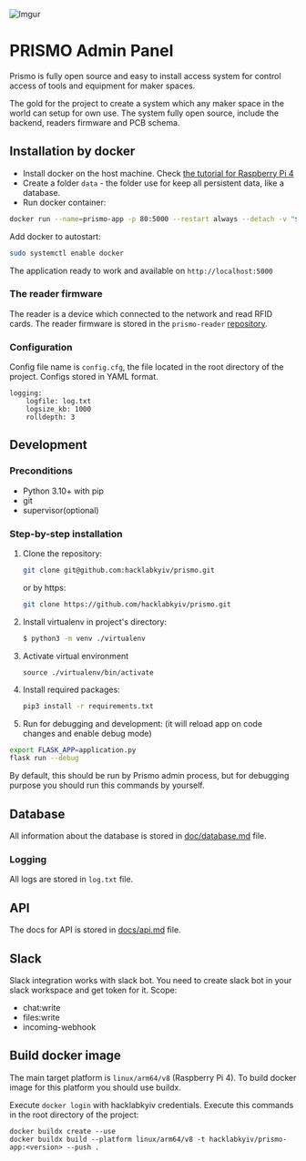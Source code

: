 ![Imgur](https://i.imgur.com/V2k2seh.png)

PRISMO Admin Panel
===================

Prismo is fully open source and easy to install access system for control access of tools and equipment for maker
spaces.

The gold for the project to create a system which any maker space in the world can setup for own use. The system fully
open source, include the backend, readers firmware and PCB schema.

## Installation by docker

- Install docker on the host machine.
  Check [the tutorial for Raspberry Pi 4](https://github.com/codingforentrepreneurs/Pi-Awesome/blob/main/how-tos/Docker%20%26%20Docker%20Compose%20on%20Raspberry%20Pi.md)
- Create a folder `data` - the folder use for keep all persistent data, like a database.
- Run docker container:

```bash
docker run --name=prismo-app -p 80:5000 --restart always --detach -v "$(pwd)/data/:/app/external/" hacklabkyiv/prismo-app:0.1.7
```

Add docker to autostart:

```bash
sudo systemctl enable docker
```

The application ready to work and available on `http://localhost:5000`

### The reader firmware

The reader is a device which connected to the network and read RFID cards. The reader firmware is stored in
the `prismo-reader` [repository](https://github.com/hacklabkyiv/prismo-reader/tree/micropython_pn532).

### Configuration

Config file name is `config.cfg`, the file located in the root directory of the project. Configs stored in YAML format.

```
logging:
    logfile: log.txt
    logsize_kb: 1000
    rolldepth: 3
```

## Development

### Preconditions

- Python 3.10+ with pip
- git
- supervisor(optional)

### Step-by-step installation

1. Clone the repository:

    ```sh
    git clone git@github.com:hacklabkyiv/prismo.git
    ```
   or by https:
    ```sh
    git clone https://github.com/hacklabkyiv/prismo.git
    ```

2. Install virtualenv in project's directory:

    ```sh
    $ python3 -m venv ./virtualenv
    ```

3. Activate virtual environment

    ```
    source ./virtualenv/bin/activate
    ```

4. Install required packages:

    ```sh
    pip3 install -r requirements.txt
    ```

5. Run for debugging and development: (it will reload app on code changes and enable debug mode)

```sh
export FLASK_APP=application.py
flask run --debug
```

By default, this should be run by Prismo admin process, but for debugging purpose you should run this commands by
yourself.

## Database

All information about the database is stored in [doc/database.md](docs/database.md) file.

### Logging

All logs are stored in `log.txt` file.

## API

The docs for API is stored in [docs/api.md](docs/api.md) file.

## Slack

Slack integration works with slack bot. You need to create slack bot in your slack workspace and get token for it.
Scope:

- chat:write
- files:write
- incoming-webhook

## Build docker image

The main target platform is `linux/arm64/v8` (Raspberry Pi 4). To build docker image for this platform you should use
buildx.

Execute `docker login` with hacklabkyiv credentials.
Execute this commands in the root directory of the project:

```
docker buildx create --use
docker buildx build --platform linux/arm64/v8 -t hacklabkyiv/prismo-app:<version> --push .
```
